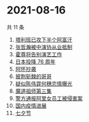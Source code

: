# 2021-08-16

共 11 条

<!-- BEGIN ZHIHUSEARCH -->
<!-- 最后更新时间 Mon Aug 16 2021 01:15:05 GMT+0800 (China Standard Time) -->
1. [塔利班已攻下半个阿富汗](https://www.zhihu.com/search?q=塔利班)
1. [张哲瀚被中演协从业抵制](https://www.zhihu.com/search?q=张哲瀚)
1. [霍尊将告别演艺工作](https://www.zhihu.com/search?q=霍尊)
1. [日本投降 76 周年](https://www.zhihu.com/search?q=日本投降)
1. [阿怀抄袭](https://www.zhihu.com/search?q=阿怀)
1. [披荆斩棘的哥哥](https://www.zhihu.com/search?q=披荆斩棘的哥哥)
1. [疑似陈伟霆何穗恋情曝光](https://www.zhihu.com/search?q=陈伟霆何穗)
1. [魔道祖师第三集](https://www.zhihu.com/search?q=魔道祖师)
1. [警方通报阿里女员工被侵害案](https://www.zhihu.com/search?q=阿里女员工)
1. [国内疫情进展](https://www.zhihu.com/search?q=国内疫情)
1. [七夕节](https://www.zhihu.com/search?q=七夕)
<!-- END ZHIHUSEARCH -->
